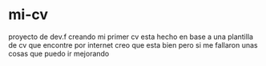 # mi-cv
proyecto de dev.f creando mi primer cv 
esta hecho en base a una plantilla de cv que encontre por internet creo que esta bien pero si me fallaron unas cosas que puedo ir mejorando 
